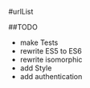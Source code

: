 #urlList

##TODO

+ make Tests
+ rewrite ES5 to ES6
+ rewrite isomorphic
+ add Style
+ add authentication